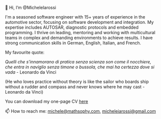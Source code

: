👋 Hi, I’m @MicheleIarossi

I'm a seasoned software engineer with 15+ years of experience in the automotive sector, focusing on software development and integration. My expertise includes AUTOSAR, diagnostic protocols and embedded programming. I thrive on leading, mentoring and working with multicultural teams in complex and demanding environments to achieve results. I have strong communication skills in German, English, Italian, and French.

My favourite quote:

*Quelli che s'innamorano di pratica senza scienza son come il nocchiere, che entra in naviglio senza timone o bussola, che mai ha certezza dove si vada* - Leonardo da Vinci

(He who loves practice without theory is like the sailor who boards ship without a rudder and compass and never knows where he may cast - Leonardo da Vinci)

You can download my one-page CV [here](https://link-url-here.org)

📫 How to reach me: michele@mathsophy.com, micheleiarossi@gmail.com

<!---
MicheleIarossi/MicheleIarossi is a ✨ special ✨ repository because its `README.md` (this file) appears on your GitHub profile.
You can click the Preview link to take a look at your changes.
--->
